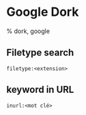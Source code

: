 # Google Dork

% dork, google

## Filetype search

```
filetype:<extension>
```

## keyword in URL

```
inurl:<mot clé>
```